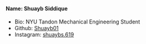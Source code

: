 #### Name: Shuayb Siddique
- Bio: NYU Tandon Mechanical Engineering Student
- Github: [Shuayb01](github.com/shuayb01)
- Instagram: [shuaybs.619](instagram.com/shuaybs.619)

